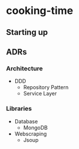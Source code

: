# cooking-time

## Starting up


## ADRs

### Architecture
- DDD
  - Repository Pattern
  - Service Layer

### Libraries
- Database
  - MongoDB
- Webscraping
  - Jsoup